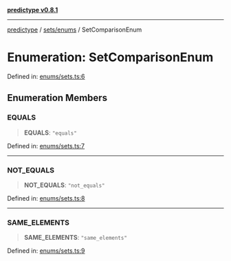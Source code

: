 [**predictype v0.8.1**](../../../README.md)

***

[predictype](../../../modules.md) / [sets/enums](../README.md) / SetComparisonEnum

# Enumeration: SetComparisonEnum

Defined in: [enums/sets.ts:6](https://github.com/maduhaime/predictype/blob/2310adbaccb6fbc00cdab8e345e79bd5b09e40f5/src/enums/sets.ts#L6)

## Enumeration Members

### EQUALS

> **EQUALS**: `"equals"`

Defined in: [enums/sets.ts:7](https://github.com/maduhaime/predictype/blob/2310adbaccb6fbc00cdab8e345e79bd5b09e40f5/src/enums/sets.ts#L7)

***

### NOT\_EQUALS

> **NOT\_EQUALS**: `"not_equals"`

Defined in: [enums/sets.ts:8](https://github.com/maduhaime/predictype/blob/2310adbaccb6fbc00cdab8e345e79bd5b09e40f5/src/enums/sets.ts#L8)

***

### SAME\_ELEMENTS

> **SAME\_ELEMENTS**: `"same_elements"`

Defined in: [enums/sets.ts:9](https://github.com/maduhaime/predictype/blob/2310adbaccb6fbc00cdab8e345e79bd5b09e40f5/src/enums/sets.ts#L9)
